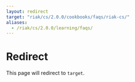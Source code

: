 ```yaml
---
layout: redirect
target: "riak/cs/2.0.0/cookbooks/faqs/riak-cs/"
aliases:
  - /riak/cs/2.0.0/learning/faqs/
---
```


# Redirect

This page will redirect to `target`.
